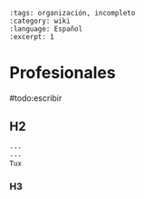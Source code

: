 ```{post} 2023-06-30
:tags: organización, incompleto
:category: wiki
:language: Español
:excerpt: 1
```

# Profesionales

#todo:escribir

## H2


```{figure} template.md-data/tux.png
---
---
Tux
```



### H3


